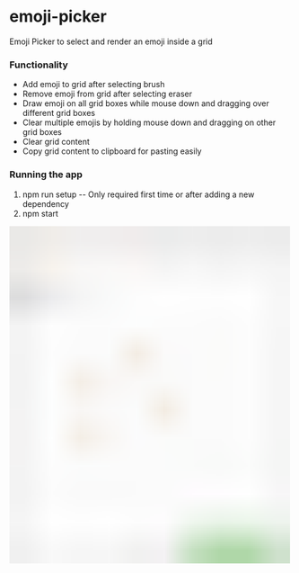 # emoji-picker
Emoji Picker to select and render an emoji inside a grid

### Functionality
- Add emoji to grid after selecting brush
- Remove emoji from grid after selecting eraser
- Draw emoji on all grid boxes while mouse down and dragging over different grid boxes
- Clear multiple emojis by holding mouse down and dragging on other grid boxes
- Clear grid content
- Copy grid content to clipboard for pasting easily

### Running the app
1. npm run setup -- Only required first time or after adding a new dependency
2. npm start 

<img src="https://github.com/piyushdwivedi/emoji-picker/blob/master/public/mockui.png" alt="Emoji Picker" width=500 height=600>
